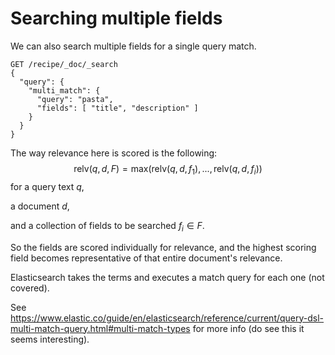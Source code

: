 # Searching multiple fields

We can also search multiple fields for a single query match.

```
GET /recipe/_doc/_search
{
  "query": {
    "multi_match": {
      "query": "pasta",
      "fields": [ "title", "description" ]
    }
  }
}
```

The way relevance here is scored is the following:
$$
\text{relv}(q,d, F) = \text{max}\bigg(\text{relv}(q,d,f_1), ...,\text{relv}(q,d,f_i)\bigg)
$$
for a query text $q$, 

a document $d$,

and a collection of fields to be searched $f_i \in F$.

So the fields are scored individually for relevance, and the highest scoring field becomes representative of that entire document's relevance.



Elasticsearch takes the terms and executes a match query for each one (not covered).



See https://www.elastic.co/guide/en/elasticsearch/reference/current/query-dsl-multi-match-query.html#multi-match-types for more info (do see this it seems interesting).